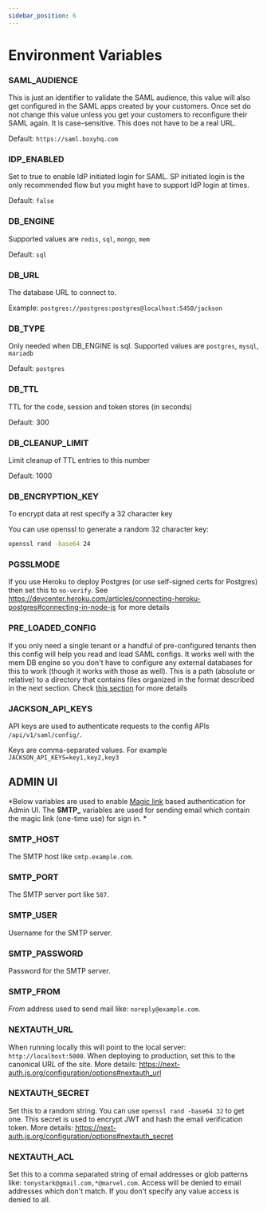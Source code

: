 ```yaml
---
sidebar_position: 6
---
```


# Environment Variables

### **SAML_AUDIENCE**

This is just an identifier to validate the SAML audience, this value will also get configured in the SAML apps created by your customers. Once set do not change this value unless you get your customers to reconfigure their SAML again. It is case-sensitive. This does not have to be a real URL.

Default: `https://saml.boxyhq.com`

### **IDP_ENABLED**

Set to true to enable IdP initiated login for SAML. SP initiated login is the only recommended flow but you might have to support IdP login at times.

Default: `false`

### **DB_ENGINE**

Supported values are `redis`, `sql`, `mongo`, `mem`

Default: `sql`

### **DB_URL**

The database URL to connect to.

Example: `postgres://postgres:postgres@localhost:5450/jackson`

### **DB_TYPE**

Only needed when DB_ENGINE is sql. Supported values are `postgres`, `mysql`, `mariadb`

Default: `postgres`

### **DB_TTL**

TTL for the code, session and token stores (in seconds)

Default: 300

### **DB_CLEANUP_LIMIT**

Limit cleanup of TTL entries to this number

Default: 1000

### **DB_ENCRYPTION_KEY**

To encrypt data at rest specify a 32 character key

You can use openssl to generate a random 32 character key:
```bash
openssl rand -base64 24
```

### **PGSSLMODE**

If you use Heroku to deploy Postgres (or use self-signed certs for Postgres) then set this to `no-verify`. See https://devcenter.heroku.com/articles/connecting-heroku-postgres#connecting-in-node-js for more details

### **PRE_LOADED_CONFIG**

If you only need a single tenant or a handful of pre-configured tenants then this config will help you read and load SAML configs. It works well with the mem DB engine so you don't have to configure any external databases for this to work (though it works with those as well). This is a path (absolute or relative) to a directory that contains files organized in the format described in the next section. Check [this section](pre-loaded-configuration.md) for more details

### **JACKSON_API_KEYS**

API keys are used to authenticate requests to the config APIs `/api/v1/saml/config/`.

Keys are comma-separated values. For example `JACKSON_API_KEYS=key1,key2,key3`


## ADMIN UI
*Below variables are used to enable [Magic link](https://next-auth.js.org/providers/email) based authentication for Admin UI. The **SMTP_** variables are used for sending email which contain the magic link (one-time use) for sign in. *
### **SMTP_HOST**

The SMTP host like `smtp.example.com`.

### **SMTP_PORT**

The SMTP server port like `587`.

### **SMTP_USER**

Username for the SMTP server.

### **SMTP_PASSWORD**

Password for the SMTP server.

### **SMTP_FROM**

*From* address used to send mail like: `noreply@example.com`.

### **NEXTAUTH_URL**

When running locally this will point to the local server: `http://localhost:5000`. When deploying to production, set this to the canonical URL of the site. More details: https://next-auth.js.org/configuration/options#nextauth_url 

### **NEXTAUTH_SECRET**

Set this to a random string. You can use `openssl rand -base64 32` to get one. This secret is used to encrypt JWT and hash the email verification token. More details: https://next-auth.js.org/configuration/options#nextauth_secret

### **NEXTAUTH_ACL**

Set this to a comma separated string of email addresses or glob patterns like: `tonystark@gmail.com,*@marvel.com`. Access will be denied to email addresses which don't match. If you don't specify any value access is denied to all.
